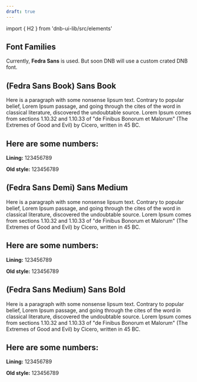 ```yaml
---
draft: true
---
```


import { H2 } from 'dnb-ui-lib/src/elements'

## Font Families

Currently, **Fedra Sans** is used. But soon DNB will use a custom crated DNB font.

## (Fedra Sans Book) Sans Book

<div className="typography-box">
  <div className="dnb-typo-regular">
    <p>
      Here is a paragraph with some nonsense lipsum text. Contrary to
      popular belief, Lorem Ipsum passage, and going through the cites
      of the word in classical literature, discovered the undoubtable
      source. Lorem Ipsum comes from sections 1.10.32 and 1.10.33 of
      "de Finibus Bonorum et Malorum" (The Extremes of Good
      and Evil) by Cicero, written in 45 BC.
    </p>
    <H2>Here are some numbers:</H2>
    <div className="dnb-font-family-demo__numbers">
      <p className="dnb-typo-number--lining">
        <b>Lining:</b> 123456789
      </p>
      <p className="dnb-typo-number--oldstyle">
        <b>Old style:</b> 123456789
      </p>
    </div>
  </div>
</div>

## (Fedra Sans Demi) Sans Medium

<div className="typography-box">
  <div className="dnb-typo-medium">
    <p>
      Here is a paragraph with some nonsense lipsum text. Contrary to
      popular belief, Lorem Ipsum passage, and going through the cites
      of the word in classical literature, discovered the undoubtable
      source. Lorem Ipsum comes from sections 1.10.32 and 1.10.33 of
      "de Finibus Bonorum et Malorum" (The Extremes of Good
      and Evil) by Cicero, written in 45 BC.
    </p>
    <H2>Here are some numbers:</H2>
    <div className="dnb-font-family-demo__numbers">
      <p className="dnb-typo-number--lining">
        <b>Lining:</b> 123456789
      </p>
      <p className="dnb-typo-number--oldstyle">
        <b>Old style:</b> 123456789
      </p>
    </div>
  </div>
</div>

## (Fedra Sans Medium) Sans Bold

<div className="typography-box">
  <div className="dnb-typo-bold">
    <p>
      Here is a paragraph with some nonsense lipsum text. Contrary to
      popular belief, Lorem Ipsum passage, and going through the cites
      of the word in classical literature, discovered the undoubtable
      source. Lorem Ipsum comes from sections 1.10.32 and 1.10.33 of
      "de Finibus Bonorum et Malorum" (The Extremes of Good
      and Evil) by Cicero, written in 45 BC.
    </p>
    <H2>Here are some numbers:</H2>
    <div className="dnb-font-family-demo__numbers">
      <p className="dnb-typo-number--lining">
        <b>Lining:</b> 123456789
      </p>
      <p className="dnb-typo-number--oldstyle">
        <b>Old style:</b> 123456789
      </p>
    </div>
  </div>
</div>
